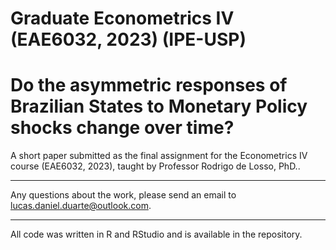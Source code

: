 # Graduate Econometrics IV (EAE6032, 2023) (IPE-USP)

# Do the asymmetric responses of Brazilian States to Monetary Policy shocks change over time?

A short paper submitted as the final assignment for the Econometrics IV course (EAE6032, 2023), taught by Professor Rodrigo de Losso, PhD..

---

Any questions about the work, please send an email to [lucas.daniel.duarte@outlook.com](mailto:lucas.daniel.duarte@outlook.com).

---

All code was written in R and RStudio and is available in the repository.